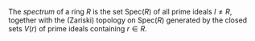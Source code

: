 The *spectrum* of a ring $R$ is the set $\mathrm{Spec}(R)$ of all prime ideals $I \neq R$, together with the (Zariski) topology on $\mathrm{Spec}(R)$ generated by the closed sets $V(r)$ of prime ideals containing $r \in R$.
